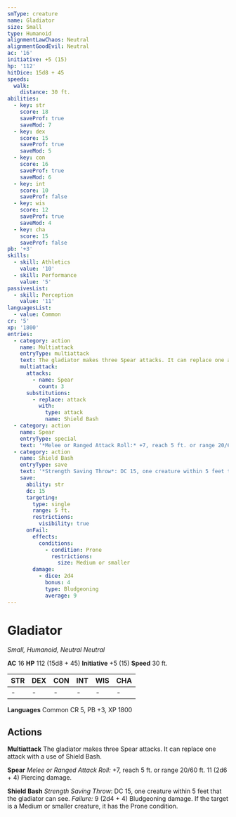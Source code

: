 ```yaml
---
smType: creature
name: Gladiator
size: Small
type: Humanoid
alignmentLawChaos: Neutral
alignmentGoodEvil: Neutral
ac: '16'
initiative: +5 (15)
hp: '112'
hitDice: 15d8 + 45
speeds:
  walk:
    distance: 30 ft.
abilities:
  - key: str
    score: 18
    saveProf: true
    saveMod: 7
  - key: dex
    score: 15
    saveProf: true
    saveMod: 5
  - key: con
    score: 16
    saveProf: true
    saveMod: 6
  - key: int
    score: 10
    saveProf: false
  - key: wis
    score: 12
    saveProf: true
    saveMod: 4
  - key: cha
    score: 15
    saveProf: false
pb: '+3'
skills:
  - skill: Athletics
    value: '10'
  - skill: Performance
    value: '5'
passivesList:
  - skill: Perception
    value: '11'
languagesList:
  - value: Common
cr: '5'
xp: '1800'
entries:
  - category: action
    name: Multiattack
    entryType: multiattack
    text: The gladiator makes three Spear attacks. It can replace one attack with a use of Shield Bash.
    multiattack:
      attacks:
        - name: Spear
          count: 3
      substitutions:
        - replace: attack
          with:
            type: attack
            name: Shield Bash
  - category: action
    name: Spear
    entryType: special
    text: '*Melee or Ranged Attack Roll:* +7, reach 5 ft. or range 20/60 ft. 11 (2d6 + 4) Piercing damage.'
  - category: action
    name: Shield Bash
    entryType: save
    text: '*Strength Saving Throw*: DC 15, one creature within 5 feet that the gladiator can see. *Failure:*  9 (2d4 + 4) Bludgeoning damage. If the target is a Medium or smaller creature, it has the Prone condition.'
    save:
      ability: str
      dc: 15
      targeting:
        type: single
        range: 5 ft.
        restrictions:
          visibility: true
      onFail:
        effects:
          conditions:
            - condition: Prone
              restrictions:
                size: Medium or smaller
        damage:
          - dice: 2d4
            bonus: 4
            type: Bludgeoning
            average: 9
---
```


# Gladiator
*Small, Humanoid, Neutral Neutral*

**AC** 16
**HP** 112 (15d8 + 45)
**Initiative** +5 (15)
**Speed** 30 ft.

| STR | DEX | CON | INT | WIS | CHA |
| --- | --- | --- | --- | --- | --- |
| - | - | - | - | - | - |

**Languages** Common
CR 5, PB +3, XP 1800

## Actions

**Multiattack**
The gladiator makes three Spear attacks. It can replace one attack with a use of Shield Bash.

**Spear**
*Melee or Ranged Attack Roll:* +7, reach 5 ft. or range 20/60 ft. 11 (2d6 + 4) Piercing damage.

**Shield Bash**
*Strength Saving Throw*: DC 15, one creature within 5 feet that the gladiator can see. *Failure:*  9 (2d4 + 4) Bludgeoning damage. If the target is a Medium or smaller creature, it has the Prone condition.
